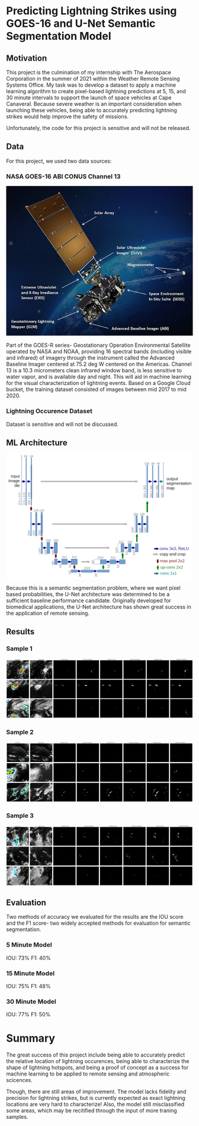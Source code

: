 # Predicting Lightning Strikes using GOES-16 and U-Net Semantic Segmentation Model

## Motivation

This project is the culmination of my internship with The Aerospace Corporation in the summer of 2021 within the Weather Remote Sensing Systems Office. My task was to develop a dataset to apply a machine learning algorithm to create pixel-based lightning predictions at 5, 15, and 30 minute intervals to support the launch of space vehicles at Cape Canaveral. Because severe weather is an important consideration when launching these vehicles, being able to accurately predicting lightning strikes would help improve the safety of missions.

Unfortunately, the code for this project is sensitive and will not be released.

## Data

For this project, we used two data sources:

### NASA GOES-16 ABI CONUS Channel 13

<p align="center">
  <img src="https://github.com/danilopez0111/aerospace-unet-goes16/blob/main/images/goes16.jpg?raw=true">
</p>

Part of the GOES-R series- Geostationary Operation Environmental Satellite operated by NASA and NOAA, providing 16 spectral bands (including visible and infrared) of imagery through the instrument called the Advanced Baseline Imager centered at 75.2 deg W centered on the Americas. Channel 13 is a 10.3 micrometers clean infrared window band, is less sensitive to water vapor, and is available day and night. This will aid in machine learning for the visual characterization of lightning events. Based on a Google Cloud bucket, the training dataset consisted of images between mid 2017 to mid 2020.

### Lightning Occurence Dataset

Dataset is sensitive and will not be discussed. 

## ML Architecture

<p align="center">
  <img src="https://github.com/danilopez0111/aerospace-unet-goes16/blob/main/images/u-net-architecture.png?raw=true">
</p>

Because this is a semantic segmentation problem, where we want pixel based probabilities, the U-Net architecture was determined to be a sufficient baseline performance candidate. Originally developed for biomedical applications, the U-Net architecture has shown great success in the application of remote sensing. 

## Results

### Sample 1

<p align="center">
  <img src="https://github.com/danilopez0111/aerospace-unet-goes16/blob/main/images/Picture1_auto_x2.jpg?raw=true">
</p>

### Sample 2

<p align="center">
  <img src="https://github.com/danilopez0111/aerospace-unet-goes16/blob/main/images/Picture2_auto_x2.jpg?raw=true">
</p>

### Sample 3

<p align="center">
  <img src="https://github.com/danilopez0111/aerospace-unet-goes16/blob/main/images/Picture3_auto_x2.jpg?raw=true">
</p>

## Evaluation

Two methods of accuracy we evaluated for the results are the IOU score and the F1 score- two widely accepted methods for evaluation for semantic segmentation.

### 5 Minute Model

IOU: 73%
F1: 40%

### 15 Minute Model

IOU: 75%
F1: 48%

### 30 Minute Model

IOU: 77%
F1: 50%

# Summary

The great success of this project include being able to accurately predict the relative location of lightning occurences, being able to characterize the shape of lightning hotspots, and being a proof of concept as a success for machine learning to be applied to remote sensing and atmospheric scicences. 

Though, there are still areas of improvement. The model lacks fidelity and precision for lightning strikes, but is currently expected as exact lightning locations are very hard to characterize! Also, the model still misclassified some areas, which may be recitified through the input of more traning samples. 
